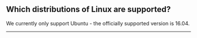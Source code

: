 

## Which distributions of Linux are supported?

We currently only support Ubuntu - the officially supported version is 16.04.

* * *

